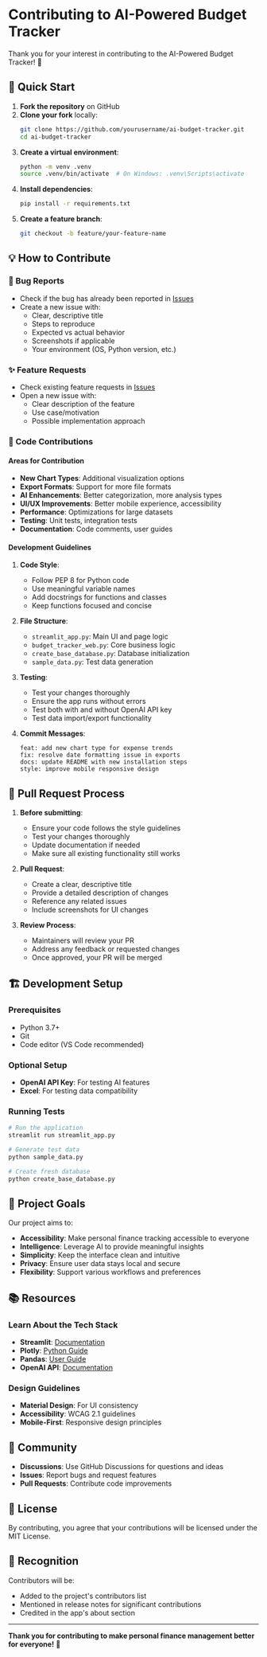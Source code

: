 # Contributing to AI-Powered Budget Tracker

Thank you for your interest in contributing to the AI-Powered Budget Tracker! 🎉

## 🚀 Quick Start

1. **Fork the repository** on GitHub
2. **Clone your fork** locally:
   ```bash
   git clone https://github.com/yourusername/ai-budget-tracker.git
   cd ai-budget-tracker
   ```
3. **Create a virtual environment**:
   ```bash
   python -m venv .venv
   source .venv/bin/activate  # On Windows: .venv\Scripts\activate
   ```
4. **Install dependencies**:
   ```bash
   pip install -r requirements.txt
   ```
5. **Create a feature branch**:
   ```bash
   git checkout -b feature/your-feature-name
   ```

## 💡 How to Contribute

### 🐛 Bug Reports
- Check if the bug has already been reported in [Issues](https://github.com/yourusername/ai-budget-tracker/issues)
- Create a new issue with:
  - Clear, descriptive title
  - Steps to reproduce
  - Expected vs actual behavior
  - Screenshots if applicable
  - Your environment (OS, Python version, etc.)

### ✨ Feature Requests
- Check existing feature requests in [Issues](https://github.com/yourusername/ai-budget-tracker/issues)
- Open a new issue with:
  - Clear description of the feature
  - Use case/motivation
  - Possible implementation approach

### 🔧 Code Contributions

#### Areas for Contribution
- **New Chart Types**: Additional visualization options
- **Export Formats**: Support for more file formats
- **AI Enhancements**: Better categorization, more analysis types
- **UI/UX Improvements**: Better mobile experience, accessibility
- **Performance**: Optimizations for large datasets
- **Testing**: Unit tests, integration tests
- **Documentation**: Code comments, user guides

#### Development Guidelines

1. **Code Style**:
   - Follow PEP 8 for Python code
   - Use meaningful variable names
   - Add docstrings for functions and classes
   - Keep functions focused and concise

2. **File Structure**:
   - `streamlit_app.py`: Main UI and page logic
   - `budget_tracker_web.py`: Core business logic
   - `create_base_database.py`: Database initialization
   - `sample_data.py`: Test data generation

3. **Testing**:
   - Test your changes thoroughly
   - Ensure the app runs without errors
   - Test both with and without OpenAI API key
   - Test data import/export functionality

4. **Commit Messages**:
   ```
   feat: add new chart type for expense trends
   fix: resolve date formatting issue in exports
   docs: update README with new installation steps
   style: improve mobile responsive design
   ```

## 📝 Pull Request Process

1. **Before submitting**:
   - Ensure your code follows the style guidelines
   - Test your changes thoroughly
   - Update documentation if needed
   - Make sure all existing functionality still works

2. **Pull Request**:
   - Create a clear, descriptive title
   - Provide a detailed description of changes
   - Reference any related issues
   - Include screenshots for UI changes

3. **Review Process**:
   - Maintainers will review your PR
   - Address any feedback or requested changes
   - Once approved, your PR will be merged

## 🏗️ Development Setup

### Prerequisites
- Python 3.7+
- Git
- Code editor (VS Code recommended)

### Optional Setup
- **OpenAI API Key**: For testing AI features
- **Excel**: For testing data compatibility

### Running Tests
```bash
# Run the application
streamlit run streamlit_app.py

# Generate test data
python sample_data.py

# Create fresh database
python create_base_database.py
```

## 🎯 Project Goals

Our project aims to:
- **Accessibility**: Make personal finance tracking accessible to everyone
- **Intelligence**: Leverage AI to provide meaningful insights
- **Simplicity**: Keep the interface clean and intuitive
- **Privacy**: Ensure user data stays local and secure
- **Flexibility**: Support various workflows and preferences

## 📚 Resources

### Learn About the Tech Stack
- **Streamlit**: [Documentation](https://docs.streamlit.io/)
- **Plotly**: [Python Guide](https://plotly.com/python/)
- **Pandas**: [User Guide](https://pandas.pydata.org/docs/user_guide/)
- **OpenAI API**: [Documentation](https://platform.openai.com/docs)

### Design Guidelines
- **Material Design**: For UI consistency
- **Accessibility**: WCAG 2.1 guidelines
- **Mobile-First**: Responsive design principles

## 🤝 Community

- **Discussions**: Use GitHub Discussions for questions and ideas
- **Issues**: Report bugs and request features
- **Pull Requests**: Contribute code improvements

## 📄 License

By contributing, you agree that your contributions will be licensed under the MIT License.

## 🙏 Recognition

Contributors will be:
- Added to the project's contributors list
- Mentioned in release notes for significant contributions
- Credited in the app's about section

---

**Thank you for contributing to make personal finance management better for everyone!** 🎉
